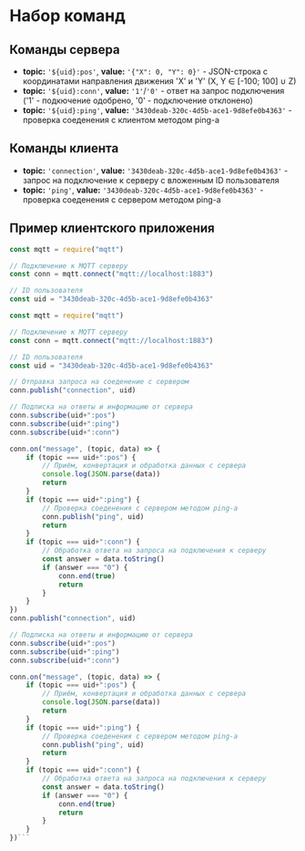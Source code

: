 # Набор команд

## Команды сервера

* **topic:** `'${uid}:pos'`, **value:** `'{"X": 0, "Y": 0}'` - JSON-строка с координатами направления движения 'X' и 'Y' (X, Y ∈ [-100; 100] ∪ Z)
* **topic:** `'${uid}:conn'`, **value:** `'1'`/`'0'` - ответ на запрос подключения ('1' - подкючение одобрено, '0' - подключение отклонено)
* **topic:** `'${uid}:ping'`, **value:** `'3430deab-320c-4d5b-ace1-9d8efe0b4363'` - проверка соеденения с клиентом методом ping-а

## Команды клиента

* **topic:** `'connection'`, **value:** `'3430deab-320c-4d5b-ace1-9d8efe0b4363'` - запрос на подключение к серверу с вложенным ID пользователя
* **topic:** `'ping'`, **value:** `'3430deab-320c-4d5b-ace1-9d8efe0b4363'` - проверка соеденения с сервером методом ping-а

## Пример клиентского приложения

```js
const mqtt = require("mqtt")

// Подключение к MQTT серверу
const conn = mqtt.connect("mqtt://localhost:1883")

// ID пользователя
const uid = "3430deab-320c-4d5b-ace1-9d8efe0b4363"

const mqtt = require("mqtt")

// Подключение к MQTT серверу
const conn = mqtt.connect("mqtt://localhost:1883")

// ID пользователя
const uid = "3430deab-320c-4d5b-ace1-9d8efe0b4363"

// Отправка запроса на соеденение с сервером
conn.publish("connection", uid)

// Подписка на ответы и информацию от сервера
conn.subscribe(uid+":pos")
conn.subscribe(uid+":ping")
conn.subscribe(uid+":conn")

conn.on("message", (topic, data) => {
    if (topic === uid+":pos") {
        // Приём, конвертация и обработка данных с сервера
        console.log(JSON.parse(data))
        return
    }
    if (topic === uid+":ping") {
        // Проверка соеденения с сервером методом ping-а
        conn.publish("ping", uid)
        return
    }
    if (topic === uid+":conn") {
        // Обработка ответа на запроса на подключения к серверу
        const answer = data.toString()
        if (answer === "0") {
            conn.end(true)
            return
        }
    }
})
conn.publish("connection", uid)

// Подписка на ответы и информацию от сервера
conn.subscribe(uid+":pos")
conn.subscribe(uid+":ping")
conn.subscribe(uid+":conn")

conn.on("message", (topic, data) => {
    if (topic === uid+":pos") {
        // Приём, конвертация и обработка данных с сервера
        console.log(JSON.parse(data))
        return
    }
    if (topic === uid+":ping") {
        // Проверка соеденения с сервером методом ping-а
        conn.publish("ping", uid)
        return
    }
    if (topic === uid+":conn") {
        // Обработка ответа на запроса на подключения к серверу
        const answer = data.toString()
        if (answer === "0") {
            conn.end(true)
            return
        }
    }
})```
